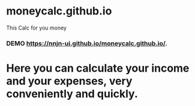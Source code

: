 # moneycalc.github.io
This Calc for you money 
### DEMO https://nnjn-ui.github.io/moneycalc.github.io/.

# Here you can calculate your income and your expenses, very conveniently and quickly.
